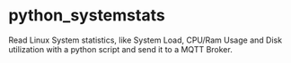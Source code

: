 # python_systemstats
Read Linux System statistics, like System Load, CPU/Ram Usage and Disk utilization with a python script and send it to a MQTT Broker.
